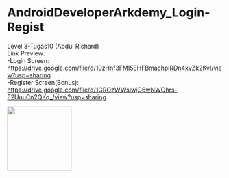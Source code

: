 # AndroidDeveloperArkdemy_Login-Regist
 Level 3-Tugas10 (Abdul Richard)<br>
Link Preview:<br>
-Login Screen:<br>
https://drive.google.com/file/d/19zHnf3FMI5EHFBmachpiRDn4xvZk2KvI/view?usp=sharing<br>
-Register Screen(Bonus):<br>
https://drive.google.com/file/d/1GROzWWsIwjG6wNWOhrs-F2UuuCn2QKq_/view?usp=sharing<br> 

<img src="https://user-images.githubusercontent.com/49888665/95183817-b3802f80-07f0-11eb-88d0-1e69a91039c3.gif" width="150">
